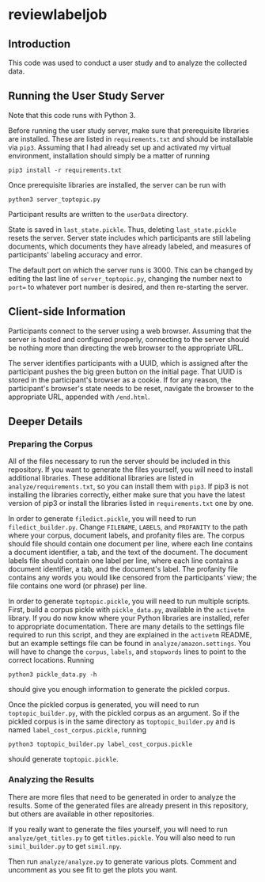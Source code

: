 # reviewlabeljob

## Introduction

This code was used to conduct a user study and to analyze the collected data.

## Running the User Study Server

Note that this code runs with Python 3.

Before running the user study server, make sure that prerequisite libraries are
installed.  These are listed in `requirements.txt` and should be installable via
`pip3`.  Assuming that I had already set up and activated my virtual
environment, installation should simply be a matter of running
```
pip3 install -r requirements.txt
```

Once prerequisite libraries are installed, the server can be run with
```
python3 server_toptopic.py
```

Participant results are written to the `userData` directory.

State is saved in `last_state.pickle`.  Thus, deleting `last_state.pickle`
resets the server.  Server state includes which participants are still labeling
documents, which documents they have already labeled, and measures of
participants' labeling accuracy and error.

The default port on which the server runs is 3000.  This can be changed by
editing the last line of `server_toptopic.py`, changing the number next to
`port=` to whatever port number is desired, and then re-starting the server.

## Client-side Information

Participants connect to the server using a web browser.  Assuming that the
server is hosted and configured properly, connecting to the server should be
nothing more than directing the web browser to the appropriate URL.

The server identifies participants with a UUID, which is assigned after the
participant pushes the big green button on the initial page.  That UUID is
stored in the participant's browser as a cookie.  If for any reason, the
participant's browser's state needs to be reset, navigate the browser to the
appropriate URL, appended with `/end.html`.

## Deeper Details

### Preparing the Corpus

All of the files necessary to run the server should be included in this
repository.  If you want to generate the files yourself, you will need to
install additional libraries.  These additional libraries are listed in
`analyze/requirements.txt`, so you can install them with `pip3`.  If pip3 is not
installing the libraries correctly, either make sure that you have the latest
version of pip3 or install the libraries listed in `requirements.txt` one by
one.

In order to generate `filedict.pickle`, you will need to run
`filedict_builder.py`.  Change `FILENAME`, `LABELS`, and `PROFANITY` to the path
where your corpus, document labels, and profanity files are.  The corpus should
file should contain one document per line, where each line contains a document
identifier, a tab, and the text of the document.  The document labels file
should contain one label per line, where each line contains a document
identifier, a tab, and the document's label.  The profanity file contains any
words you would like censored from the participants' view; the file contains one
word (or phrase) per line.

In order to generate `toptopic.pickle`, you will need to run multiple scripts.
First, build a corpus pickle with `pickle_data.py`, available in the `activetm`
library.  If you do now know where your Python libraries are installed, refer to
appropriate documentation.  There are many details to the settings file required
to run this script, and they are explained in the `activetm` README, but an
example settings file can be found in `analyze/amazon.settings`.  You will have
to change the `corpus`, `labels`, and `stopwords` lines to point to the correct
locations.  Running
```
python3 pickle_data.py -h
```
should give you enough information to generate the pickled corpus.

Once the pickled corpus is generated, you will need to run
`toptopic_builder.py`, with the pickled corpus as an argument.  So if the
pickled corpus is in the same directory as `toptopic_builder.py` and is named
`label_cost_corpus.pickle`, running
```
python3 toptopic_builder.py label_cost_corpus.pickle
```
should generate `toptopic.pickle`.

### Analyzing the Results

There are more files that need to be generated in order to analyze the results.
Some of the generated files are already present in this repository, but others
are available in other repositories.

If you really want to generate the files yourself, you will need to run
`analyze/get_titles.py` to get `titles.pickle`.  You will also need to run
`simil_builder.py` to get `simil.npy`.

Then run `analyze/analyze.py` to generate various plots.  Comment and uncomment
as you see fit to get the plots you want.

